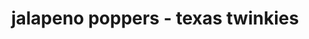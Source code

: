 ---
id: 5e6ba5bf61dc890014f067d4
servings:
notes: 'jalapeno popper sauce - cowboy kent rollins
½ cup honey
1 packet ranch seasoning mix
3 teaspoons worcestershire sauce
3 teaspoons prepared horseradish

in a small bowl
 whisk together the ingredients until smooth. serve as a dipping sauce with the poppers.'
directions: 'preheat a conventional oven to 400 degrees f.
with a knife
 cut out a long and narrow slit from the top of each pepper to remove the seeds. keep the stems attached.
combine the brisket and bbq to taste
 if using.
stir in the cream cheese
 onion powder and garlic in a medium bowl.
stuff the peppers with the brisket mixture and and then wrap each pepper with one slice of bacon and secure with a toothpick.
place a wire rack on top of a cookie sheet and arrange the peppers on top of the rack.
bake for about 25 to 30 minutes or until the bacon is crispy and the peppers have softened.
allow the peppers to cool to warm and serve.'
ingredients: '12 jalapeno peppers
1 cup chopped brisket
bbq sauce optional
12 strips thick-cut bacon
¾ to 1 8 ounce block cream cheese softened
2 teaspoons onion powder
2 teaspoons roasted garlic'
rating: 5
ease: time consuming
img:
category:
href: 'https: //kentrollins.com/jalapeno-poppers/'
totalTime:
cookTime:
prepTime:
title: jalapeno poppers - texas twinkies
slug: jalapeno-poppers-texas-twinkies
---